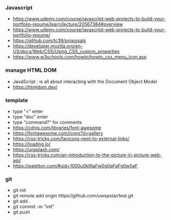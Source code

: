 ### Javascript
- https://www.udemy.com/course/javascript-web-projects-to-build-your-portfolio-resume/learn/lecture/20567384#overview
- https://www.udemy.com/course/javascript-web-projects-to-build-your-portfolio-resume/
- https://github.com/tc39/proposals
- https://developer.mozilla.org/en-US/docs/Web/CSS/Using_CSS_custom_properties
- https://www.w3schools.com/howto/howto_css_menu_icon.asp

### manage HTML DOM
- JavaScript : is all about interacting with the Document Object Model
- https://htmldom.dev/


### template
- type "<" enter
- type "doc" enter
- type "command?" for comments
- https://cdnjs.com/libraries/font-awesome
- https://fontawesome.com/icons?d=gallery
- https://css-tricks.com/favicons-next-to-external-links/
- https://loading.io/
- https://unsplash.com/
- https://css-tricks.com/an-introduction-to-the-picture-in-picture-web-api/
- https://paletton.com/#uid=1000u0kllllaFw0g0qFqFg0w0aF


### git
- git init
- git remote add origin https//github.com/uwspstar/test.git
- git add .
- git commit -m "init"
- git push